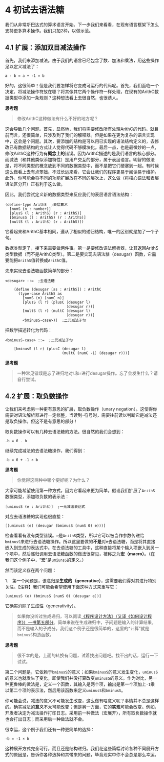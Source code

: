 # 4 初试去语法糖

我们从非常斯巴达式的算术语言开始。下一步我们来看看，在现有语言框架下怎么支持更多算术操作。我们只加2种，以做示范。

## 4.1 扩展：添加双目减法操作

首先，我们来添加减法。由于我们的语言已经包含了数、加法和乘法，用这些操作足以定义减法了：

```text
a - b = a + -1 × b
```

好的，这很简单！但是我们要怎样将它变成可运行的代码呢。首先，我们面临一个决定，将减法操作符放在哪？将其像其它两个操作符一样处理，在现有的ArithC数据类型中添加一条规则？这种想法看上去很自然，也很诱人。

__思考题__

> 修改ArithC这种做法有什么不好的地方呢？

这会导致几个问题。首先，显然地，我们将需要修改所有处理ArithC的代码。就目前而言，还很简单，只涉及到了我们的解释器。但是如果在更为复杂的语言实现中，这会是个问题。其次，要添加的结构是可以用已实现的语法结构定义的，去修改已有数据结构的方式让人觉得代码不够模块化。最后一点，也是最微妙的一点，修改ArithC这种行为有**概念上的**错误。因为ArithC描述的是我们语言的核心部分。而减法（和其他类似添加特性）是用户交互的部分，属于表层语言。明智的做法是，将不同类型的概念放到不同的数据类型中，而不是把它们硬塞到一起。有时候这么做看上去有点笨拙，不过长远来看，它会让我们的程序更易于阅读易于维护。此外，你可能会将不同的功能扩展放在不同的层次上，这么做（将核心语法和表层语法区分开）正有利于这么做。

因此，我们尝试定义新的数据类型来反应我们的表层语言语法结构：

```racket
(define-type ArithS  ;表层算术
  [numS (n : number)]
  [plusS (l : ArithS) (r : ArithS)]
  [bminusS (l : ArithS) (r : ArithS)]
  [multS (l : ArithS) (r : ArithS)])
```

它看起来和ArithC基本相同，遵从了相似的递归结构，唯一的区别就是加了一个子句。

数据类型定了，接下来需要做两件事。第一是要修改语法解析器，让其返回ArithS类型数据（而不是ArithC类型）。第二是要实现去语法糖（desugar）函数，它需要能把`ArithS`值转换成`ArithC`值。

先来实现去语法糖函数简单的部分：

```racket
<desugar> ::=  ;去语法糖

    (define (desugar [as : ArithS]) : ArithC
      (type-case ArithS as
        [numS (n) (numC n)]
        [plusS (l r) (plusC (desugar l)
                            (desugar r))]
        [multS (l r) (multC (desugar l)
                            (desugar r))]
        <bminusS-case>))  ;二元减法子句
```

把数学描述转化为代码：

```racket
<bminusS-case> ::=  ;二元减法子句

    [bminusS (l r) (plusC (desugar l)
                          (multC (numC -1) (desugar r)))]
```

__思考题__

> ️一种常见错误是忘了递归地对`l`和`r`进行desugar操作。忘了会发生什么？请自行尝试。

## 4.2 扩展：取负数操作

让我们来考虑另一种更有意思的扩展，取负数操作（unary negation）。这使得你需要对语法解析器进行一定修整，当读到`-`符号时，需要往前读以判断它是减法还是取负操作。但这不是有意思的部分！

取负数操作可以有几种去语法糖的方法。很自然的我们会想到：

```text
-b = 0 - b
```

继续完成减法的去语法糖操作，我们得到：

```text
-b = 0 + -1 × b
```

__思考题__

> 你觉得这两种中哪个更好呢？为什么？

大家可能希望使用第一种方式，因为它看起来更为简单。假设我们扩展了`ArithS`数据类型，添加取负数的表示法：

```racket
[uminusS (e : ArithS)]  ;一元减法表达式
```

对应去语法糖的实现也很直接：

```racket
[(uminusS (e) (desugar (bminusS (numS 0) e)))]
```

检查看看有没有类型错误。`e`是`ArithS`类型，所以它可以被当作参数传递给`bminusS`来进行去语法糖操作。所以这里要做的**不是**对e去语法糖，而是将其直接嵌入到生成的表达式中。在去语法糖的工具中，这种直接将某个输入项嵌入到另一个项中，然后递归调用去语法糖函数的做法很常见，被称之为**宏（macro）**。（在我们这个例子中，“宏”是`umiunsS`的定义。）

然而该定义存在两个问题：

1.　第一个问题是，该递归是**生成的（generative）**，这需要我们得对其进行特别关注。【注释】我们可能会希望使用下面这种方式来重写它：

```racket
[uminusS (e) (bminusS (numS 0) (desugar e))]
```

它确实消除了生成性（generativity）。

> 如果你没听过生成递归，可以阅读[《程序设计方法》（又译《如何设计程序》）一书第五部分](http://www.ccs.neu.edu/home/matthias/HtDP2e/part_five.html)。简单来说在生成递归中，子问题是输入的计算结果，而不是输入的子成分。我们这个例子还是很简单的，这里的“计算”就是`bminusS`构造函数。

__思考题__

> 很不幸的是，上面的转换有问题，试着找出问题吧。找不出的话，运行一下试试。

第二个问题是，它依赖于`bminusS`的意义；如果`bminusS`的意义发生变化，`uminusS`的意义也就发生了变化，即使我们并没打算改变`uminusS`的意义。作为对比，另一种更鲁棒的做法是，定义一个函数，其输入是两个项，输出是第一个项加上`-1`乘以第二个项的表示法，然后用该函数来定义`uminusS`和`bminusS`。

你可能会说，减法的意义不可能发生改变，这么做有啥意义呢？事情并不总是这样的。确实减法的**意义**不太可能改变；但是另一方面，它的**实现**可能会改变。例如，开发者决定为减法操作打印日志。采用前一种做法（宏展开），所有取负数操作就也会打出日志；而采用后一种做法就不会。

很幸运，这个例子我们还有一种更简单的选择：

```text
-b = -1 × b
```

这种展开方式完全可行，而且还是结构递归。我们花这些篇幅讨论各种不同展开方式的原因是，告诉你各种选择和其带来的问题，毕竟现实中你不会总是那么幸运。
